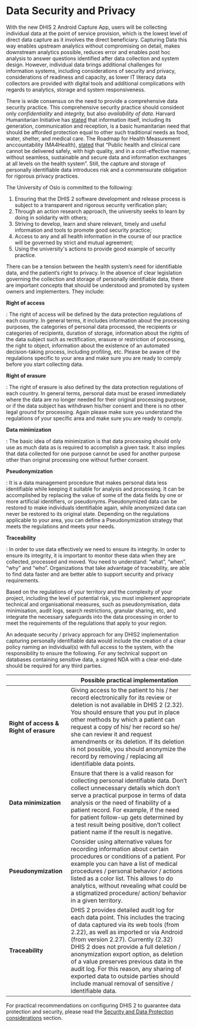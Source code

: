 # Data Security and Privacy

With the new DHIS 2 Android Capture App, users will be collecting individual data at the point of service provision, which is the lowest level of direct data capture as it involves the direct beneficiary. Capturing Data this way enables upstream analytics without compromising on detail, makes downstream analytics possible, reduces error and enables post hoc analysis to answer questions identified after data collection and system design. However, individual data brings additional challenges for information systems, including considerations of security and privacy, considerations of readiness and capacity, as lower IT literacy data collectors are provided with digital tools and additional complications with regards to analytics, storage and system responsiveness.

There is wide consensus on the need to provide a comprehensive data security practice. This comprehensive security practice should consideot only *confidentiality* and *integrity,* but also *availability of data*. Harvard Humanitarian Initiative has [stated](https://hhi.harvard.edu/publications/signal-code-ethical-obligations-humanitarian-information-activities) that information itself, including its generation, communication and reception, is a basic humanitarian need that should be afforded protection equal to other such traditional needs as food, water, shelter, and medical care. The Roadmap for Health Measurement anccountability (MA4Health), [stated](https://www.healthdatacollaborative.org/fileadmin/uploads/hdc/Documents/the-roadmap-for-health-measurement-and-accountability.pdf) that “Public health and clinical care cannot be delivered safely, with high quality, and in a cost-effective manner, without seamless, sustainable and secure data and information exchanges at all levels on the health system”. Still, the capture and storage of personally identifiable data introduces risk and a commensurate obligation for rigorous privacy practices.

The University of Oslo is committed to the following:

1. Ensuring that the DHIS 2 software development and release process is subject to a transparent and rigorous security verification plan;
2. Through an action research approach, the university seeks to learn by doing in solidarity with others; 
3. Striving to develop, learn and share relevant, timely and useful information and tools to promote good security practice;
4. Access to any and all health information in the course of our practice will be governed by strict and mutual agreement;
5. Using the university's actions to provide good example of security practice.

There can be a tension between the health system’s need for identifiable data, and the patient’s right to privacy. In the absence of clear legislation governing the collection and storage of personally identifiable data, there are important concepts that should be understood and promoted by system owners and implementers. They include:

**Right of access**

: The right of access will be defined by the data protection regulations of each country. In general terms, it includes information about the processing purposes, the categories of personal data processed, the recipients or categories of recipients, duration of storage, information about the rights of the data subject such as rectification, erasure or restriction of processing, the right to object, information about the existence of an automated decision-taking process, including profiling, etc.  Please be aware of the regulations specific to your area and make sure you are ready to comply before you start collecting data.

**Right of erasure**

: The right of erasure is also defined by the data protection regulations of each country. In general terms, personal data must be erased immediately where the data are no longer needed for their original processing purpose, or if the data subject has withdrawn his/her consent and there is no other legal ground for processing. Again please make sure you understand the regulations of your specific area and make sure you are ready to comply.

**Data minimization**

: The basic idea of data minimization is that data processing should only use as much data as is required to accomplish a given task. It also implies that data collected for one purpose cannot be used for another purpose other than original processing one without further consent.

**Pseudonymization**

: It is a data management procedure that makes personal data less identifiable while keeping it suitable for analysis and processing. It can be accomplished by replacing the value of some of the data fields by one or more artificial identifiers, or pseudonyms. Pseudonymized data can be restored to make individuals identifiable again, while anonymized data can never be restored to its original state. Depending on the regulations applicable to your area, you can define a Pseudonymization strategy that meets the regulations and meets your needs.

**Traceability**

: In order to use data effectively we need to ensure its integrity. In order to ensure its integrity, it is important to monitor these data when they are collected, processed and moved. You need to understand: “what”, “when”, “why” and “who”. Organizations that take advantage of traceability, are able to find data faster and are better able to support security and privacy requirements.

Based on the regulations of your territory and the complexity of your project, including the level of potential risk, you must implement appropriate technical and organisational measures, such as pseudonymisation, data minimisation, audit logs, search restrictions, granular sharing, etc, and integrate the necessary safeguards into the data processing in order to meet the requirements of the regulations that apply to your region.

An adequate security / privacy approach for any DHIS2 implementation capturing personally identifiable data would include the creation of a clear policy naming an individual(s) with full access to the system, with the responsibility to ensure the following. For any technical support on databases containing sensitive data, a signed NDA with a clear end-date should be required for any third parties. 

|   | Possible practical implementation |
| --- | -------------------------------------------------------------------------- |
| **Right of access &  Right of erasure** | Giving access to the patient to his / her record electronically for its review or deletion is not available in DHIS 2 (2.32). You should ensure that you put in place other methods by which a patient can request a copy of his/ her record so he/ she can review it and request amendments or its deletion. If its deletion is not possible, you should anonymize the record by removing / replacing all identifiable data points. |
| **Data minimization** | Ensure that there is a valid reason for collecting personal identifiable data. Don’t collect unnecessary details which don’t serve a practical purpose in terms of data analysis or the need of finability of a patient record. For example, if the need for patient follow-up gets determined by a test result being positive, don’t collect patient name if the result is negative.|
| **Pseudonymization** | Consider using alternative values for recording information about certain procedures or conditions of a patient. Por example you can have a list of medical procedures / personal behavior / actions listed as a color list. This allows to do analytics, without revealing what could be a stigmatized procedure/ action/ behavior in a given territory. |
| **Traceability** | DHIS 2 provides detailed audit log for each data point. This includes the tracing of data captured via its web tools (from 2.22), as well as imported or via Android (from version 2.27). Currently (2.32) DHIS 2 does not provide a full deletion / anonymization export option, as deletion of a value preserves previous data in the audit log. For this reason, any sharing of exported data to outside parties should include manual removal of sensitive / identifiable data. |

For practical recommendations on configuring DHIS 2 to guarantee data protection and security, please read the [Security and Data Protection considerations](#security-related-considerations) section.
